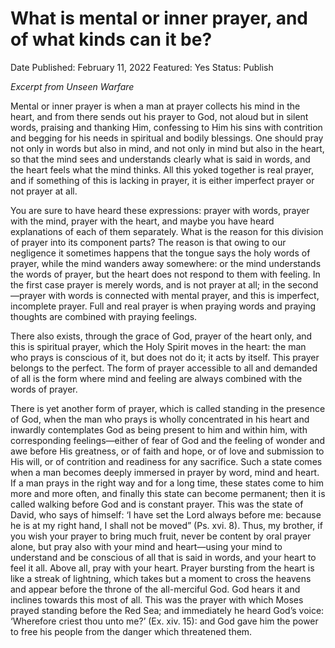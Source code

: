 # What is mental or inner prayer, and of what kinds can it be?

Date Published: February 11, 2022
Featured: Yes
Status: Publish

*Excerpt from Unseen Warfare*

Mental or inner prayer is when a man at prayer collects his mind in the heart, and from there sends out his prayer to God, not aloud but in silent words, praising and thanking Him, confessing to Him his sins with contrition and begging for his needs in spiritual and bodily blessings. One should pray not only in words but also in mind, and not only in mind but also in the heart, so that the mind sees and understands clearly what is said in words, and the heart feels what the mind thinks. All this yoked together is real prayer, and if something of this is lacking in prayer, it is either imperfect prayer or not prayer at all. 

You are sure to have heard these expressions: prayer with words, prayer with the mind, prayer with the heart, and maybe you have heard explanations of each of them separately. What is the reason for this division of prayer into its component parts? The reason is that  owing  to  our  negligence  it  sometimes  happens  that  the  tongue  says  the  holy  words  of  prayer,  while  the  mind  wanders  away somewhere:  or  the  mind  understands  the  words  of  prayer,  but  the  heart  does  not respond  to  them  with  feeling.  In  the  first  case prayer  is  merely  words,  and  is  not  prayer  at  all;  in  the  second—prayer  with  words  is  connected  with  mental  prayer,  and  this  is imperfect, incomplete prayer. Full and real prayer is when praying words and praying thoughts are combined with praying feelings. 

There also exists, through the grace of God, prayer of the heart only, and this is spiritual prayer, which the Holy Spirit moves in the heart:  the  man  who  prays  is  conscious  of  it,  but  does  not  do  it;  it  acts  by  itself.  This  prayer  belongs  to  the  perfect.  The  form  of prayer accessible to all and demanded of all is the form where mind and feeling are always combined with the words of prayer. 

There  is  yet  another  form  of  prayer,  which  is  called  standing  in  the  presence  of  God,  when  the  man  who  prays  is  wholly concentrated  in  his  heart  and  inwardly contemplates  God  as  being  present  to  him  and  within  him,  with  corresponding  feelings—either of fear of God and the feeling of wonder and awe before His greatness, or of faith and hope, or of love and submission to His  will,  or  of  contrition  and  readiness  for  any  sacrifice.  Such  a  state  comes  when  a  man  becomes  deeply  immersed  in  prayer  by word,  mind  and  heart.  If  a  man  prays  in  the  right  way  and  for  a  long  time,  these  states  come  to  him  more  and  more  often,  and finally  this  state  can  become  permanent; then  it  is called  walking  before God  and  is constant  prayer. This  was  the state  of  David, who says of himself: ‘I have set the Lord always before me: because he is at my right hand, I shall not be moved” (Ps. xvi. 8). Thus, my brother, if you wish your prayer to bring much fruit, never be content by oral prayer alone, but pray also with your mind and heart—using your mind to understand and be conscious of all that is said in words, and your heart to feel it all. Above all, pray with your heart. Prayer bursting from the heart is like a streak of lightning, which takes but a moment to cross the heavens and appear before the throne of the all-merciful God. God hears it and inclines towards this most of all. This was the prayer with which Moses prayed  standing  before  the  Red  Sea;  and  immediately  he  heard  God’s  voice:  ‘Wherefore criest  thou  unto me?’  (Ex.  xiv.  15):  and God gave him the power to free his people from the danger which threatened them.